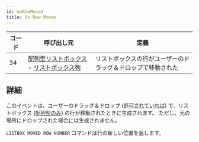 ```yaml
---
id: onRowMoved
title: On Row Moved
---
```


| コード | 呼び出し元                                                                                                          | 定義                             |
| --- | -------------------------------------------------------------------------------------------------------------- | ------------------------------ |
| 34  | [配列型リストボックス](FormObjects/listbox_overview.md#配列リストボックス) - [リストボックス列](FormObjects/listbox_overview.md#リストボックス列) | リストボックスの行がユーザーのドラッグ＆ドロップで移動された |


## 詳細

このイベントは、ユーザーのドラッグ＆ドロップ ([許可されていれば](FormObjects/properties_Action.md#行の移動可)) で、リストボックス ([配列型のみ](FormObjects/listbox_overview.md#配列リストボックス)) の行が移動されたときに生成されます。 ただし、元の場所にドロップされた場合には生成されません。

`LISTBOX MOVED ROW NUMBER` コマンドは行の新しい位置を返します。 
